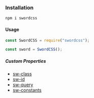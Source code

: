 ### Installation
`npm i swordcss`

#### Usage
```javascript
const SwordCSS = require("swordcss");

const sword = SwordCSS();
```

##### Custom Properties
- [sw-class](/features/sw-class.md)
- [sw-id](/features/sw-id.md)
- [sw-query](/features/sw-query.md)
- [sw-constants](/features/sw-constants.md)